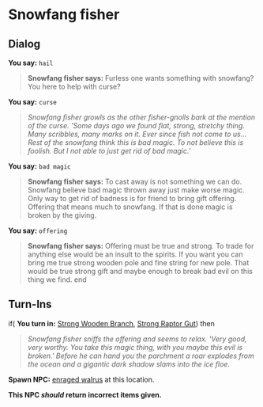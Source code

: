 # Snowfang fisher
## Dialog

**You say:** `hail`



>**Snowfang fisher says:** Furless one wants something with snowfang? You here to help with curse?

**You say:** `curse`



>*Snowfang fisher growls as the other fisher-gnolls bark at the mention of the curse.  'Some days ago we found flat, strong, stretchy thing.  Many scribbles, many marks on it.  Ever since fish not come to us...  Rest of the snowfang think this is bad magic.  To not believe this is foolish.  But I not able to just get rid of bad magic.'*

**You say:** `bad magic`



>**Snowfang fisher says:** To cast away is not something we can do. Snowfang believe bad magic thrown away just make worse magic. Only way to get rid of badness is for friend to bring gift offering. Offering that means much to snowfang. If that is done magic is broken by the giving.

**You say:** `offering`



>**Snowfang fisher says:** Offering must be true and strong. To trade for anything else would be an insult to the spirits. If you want you can bring me true strong wooden pole and fine string for new pole. That would be true strong gift and maybe enough to break bad evil on this thing we find.
end

## Turn-Ins





if( **You turn in:** [Strong Wooden Branch](/item/30295), [Strong Raptor Gut](/item/30296)) then


>*Snowfang fisher sniffs the offering and seems to relax.  'Very good, very worthy.   You take this magic thing, with you maybe this evil is broken.'  Before he can hand you the parchment a roar explodes from the ocean and a gigantic dark shadow slams into the ice floe.*


**Spawn NPC:**  [enraged walrus](/npc/110014) at this location.

**This NPC *should* return incorrect items given.**
